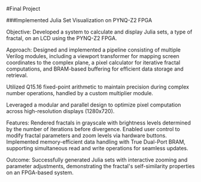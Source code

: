 #Final Project

###Implemented Julia Set Visualization on PYNQ-Z2 FPGA

Objective: Developed a system to calculate and display Julia sets, a type of fractal, on an LCD using the PYNQ-Z2 FPGA.

Approach:
Designed and implemented a pipeline consisting of multiple Verilog modules, including a viewport transformer for mapping screen coordinates to the complex plane, a pixel calculator for iterative fractal computations, and BRAM-based buffering for efficient data storage and retrieval.

Utilized Q15.16 fixed-point arithmetic to maintain precision during complex number operations, handled by a custom multiplier module.

Leveraged a modular and parallel design to optimize pixel computation across high-resolution displays (1280x720).

Features:
Rendered fractals in grayscale with brightness levels determined by the number of iterations before divergence.
Enabled user control to modify fractal parameters and zoom levels via hardware buttons.
Implemented memory-efficient data handling with True Dual-Port BRAM, supporting simultaneous read and write operations for seamless updates.

Outcome: Successfully generated Julia sets with interactive zooming and parameter adjustments, demonstrating the fractal's self-similarity properties on an FPGA-based system.
